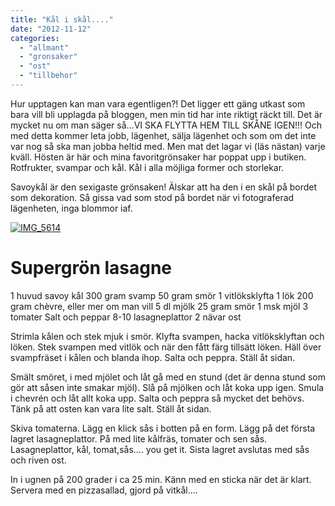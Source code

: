 ```yaml
---
title: "Kål i skål...."
date: "2012-11-12"
categories: 
  - "allmant"
  - "gronsaker"
  - "ost"
  - "tillbehor"
---
```


Hur upptagen kan man vara egentligen?! Det ligger ett gäng utkast som bara vill bli upplagda på bloggen, men min tid har inte riktigt räckt till. Det är mycket nu om man säger så...VI SKA FLYTTA HEM TILL SKÅNE IGEN!!! Och med detta kommer leta jobb, lägenhet, sälja lägenhet och som om det inte var nog så ska man jobba heltid med. Men mat det lagar vi (läs nästan) varje kväll. Hösten är här och mina favoritgrönsaker har poppat upp i butiken. Rotfrukter, svampar och kål. Kål i alla möjliga former och storlekar.

Savoykål är den sexigaste grönsaken! Älskar att ha den i en skål på bordet som dekoration. Så gissa vad som stod på bordet när vi fotograferad lägenheten, inga blommor iaf.

[![](images/IMG_5614-1024x682.jpg "IMG_5614")](http://import.local/wp-content/uploads/2012/10/IMG_5614.jpg)

# Supergrön lasagne

1 huvud savoy kål 300 gram svamp 50 gram smör 1 vitlöksklyfta 1 lök 200 gram chèvre, eller mer om man vill 5 dl mjölk 25 gram smör 1 msk mjöl 3 tomater Salt och peppar 8-10 lasagneplattor 2 nävar ost

Strimla kålen och stek mjuk i smör. Klyfta svampen, hacka vitlöksklyftan och löken. Stek svampen med vitlök och när den fått färg tillsätt löken. Häll över svampfräset i kålen och blanda ihop. Salta och peppra. Ställ åt sidan.

Smält smöret, i med mjölet och låt gå med en stund (det är denna stund som gör att såsen inte smakar mjöl). Slå på mjölken och låt koka upp igen. Smula i chevrén och låt allt koka upp. Salta och peppra så mycket det behövs. Tänk på att osten kan vara lite salt. Ställ åt sidan.

Skiva tomaterna. Lägg en klick sås i botten på en form. Lägg på det första lagret lasagneplattor. På med lite kålfräs, tomater och sen sås. Lasagneplattor, kål, tomat,sås.... you get it. Sista lagret avslutas med sås och riven ost.

In i ugnen på 200 grader i ca 25 min. Känn med en sticka när det är klart. Servera med en pizzasallad, gjord på vitkål....
